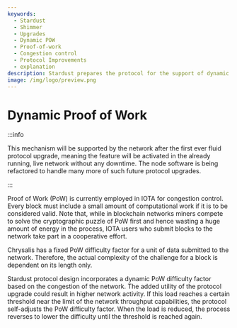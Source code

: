 ```yaml
---
keywords:
  - Stardust
  - Shimmer
  - Upgrades
  - Dynamic POW
  - Proof-of-work
  - Congestion control
  - Protocol Improvements
  - explanation
description: Stardust prepares the protocol for the support of dynamic proof-of-work.
image: /img/logo/preview.png
---
```


# Dynamic Proof of Work

:::info 

This mechanism will be supported by the network after the first ever fluid protocol upgrade, meaning the feature will
be activated in the already running, live network without any downtime. The node software is being refactored to
handle many more of such future protocol upgrades.

:::

Proof of Work (PoW) is currently employed in IOTA for congestion control. Every block must include a small amount of
computational work if it is to be considered valid. Note that, while in blockchain networks miners compete to solve the
cryptographic puzzle of PoW first and hence wasting a huge amount of energy in the process, IOTA users who submit
blocks to the network take part in a cooperative effort.

Chrysalis has a fixed PoW difficulty factor for a unit of data submitted to the network. Therefore, the actual
complexity of the challenge for a block is dependent on its length only.

Stardust protocol design incorporates a dynamic PoW difficulty factor based on the congestion of the network. The added
utility of the protocol upgrade could result in higher network activity. If this load reaches a certain threshold near
the limit of the network throughput capabilities, the protocol self-adjusts the PoW difficulty factor.
When the load is reduced, the process reverses to lower the difficulty until the threshold is reached again.
